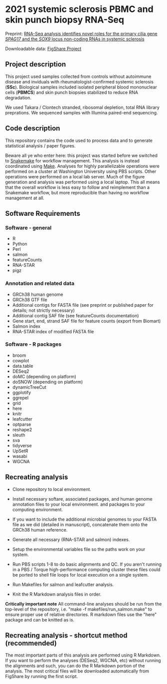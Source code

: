 # 2021 systemic sclerosis PBMC and skin punch biopsy RNA-Seq

Preprint: [RNA-Seq analysis identifies novel roles for the primary cilia gene *SPAG17* and the *SOX9* locus non-coding RNAs in systemic sclerosis](https://www.biorxiv.org/content/10.1101/2021.11.20.468677v1)

Downloadable data: [FigShare Project](https://figshare.com/projects/2021_Roberson_lab_systemic_sclerosis_transcriptome_data/118698)

## Project description
This project used samples collected from controls without autoimmune disease and inviduals with rheumatologist-confirmed systemic sclerosis (**SSc**). Biological samples included isolated peripheral blood mononuclear cells (**PBMCS**) and skin punch biopsies stabilized to reduce RNA degradation.

We used Takara / Clontech stranded, ribosomal depletion, total RNA library preprations. We sequenced samples with Illumina paired-end sequencing.

## Code description
This repository contains the code used to process data and to generate statistical analysis / paper figures.

Beware all ye who enter here: this project was started before we switched to [Snakemake](https://snakemake.readthedocs.io/en/stable/) for workflow management. This analysis is instead coordinated using [Make](https://www.gnu.org/software/make/manual/make.html). Analyses for highly parallelizable operations were performed on a cluster at Washington University using PBS scripts. Other operations were performed on a local lab server. Much of the figure generation and analysis was performed using a local laptop. This all means that the overall workflow is less easy to follow and reimplement than a Snakemake workflow, but more reproducible than having no workflow management at all.

## Software Requirements

### Software - general
* R
* Python
* Perl
* salmon
* featureCounts
* RNA-STAR
* pigz

### Annotation and related data
* GRCh38 human genome
* GRCh38 GTF file
* Additional contigs for FASTA file (see preprint or published paper for details; not strictly necessary)
* Additional contig SAF file (see featureCounts documentation)
* Gene start, end, strand SAF file for feature counts (export from Biomart)
* Salmon index
* RNA-STAR index of modified FASTA file

### Software - R packages
* broom
* cowplot
* data.table
* DESeq2
* doMC (depending on platform)
* doSNOW (depending on platform)
* dynamicTreeCut
* ggplotify
* ggrepel
* grid
* here
* knitr
* leafcutter
* optparse
* reshape2
* sleuth
* sva
* tidyverse
* UpSetR
* wasabi
* WGCNA

## Recreating analysis
* Clone repository to local environment.

* Install necessary softare, associated packages, and human genome annotation files to your local environment. and packages to your computing environment.

* If you want to include the additional microbial genomes to your FASTA file as we did (detailed in manuscript), concatenate them onto the GRCh38 human reference.

* Generate all necessary (RNA-STAR and salmon) indexes.

* Setup the environmental variables file so the paths work on your system.

* Run PBS scripts 1-8 to do basic alignments and QC. If you aren't running in a PBS / Torque high-performance computing cluster these files could be ported to shell file loops for local execution on a single system.

* Run Makefiles for salmon and leafcutter analysis.

* Knit the R Markdown analysis files in order.

**Critically important note** All command-line analyses should be run from the top-level of the repository, i.e. "make -f makefiles/run_salmon.make" to ensure proper use of relative directories. R markdown files use the "here" package and can be knitted as is.

## Recreating analysis - shortcut method (recommended)
The most important parts of this analysis are performed using R Markdown. If you want to perform the analyses (DESeq2, WGCNA, etc) without running the alignments and such, you can do the R Markdown portion of the analysis. The most critical files will be downloaded automatically from FigShare by running the first script.
